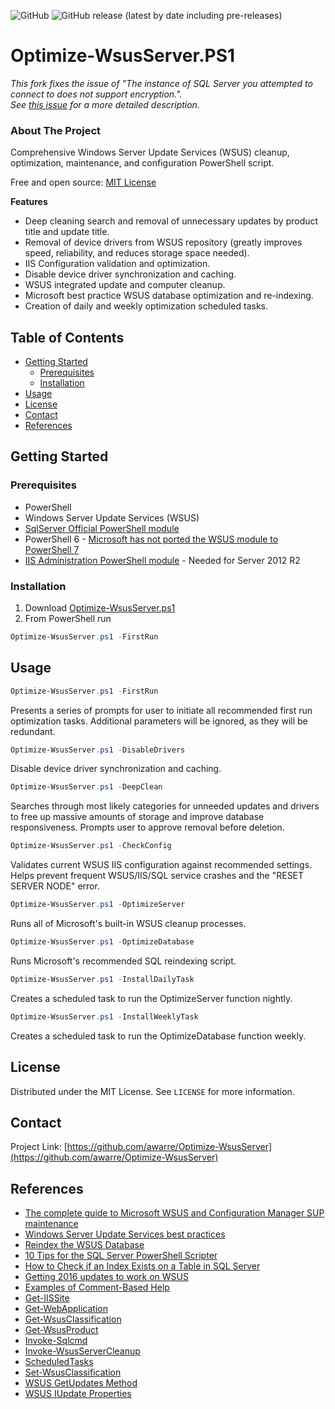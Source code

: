 ![GitHub](https://img.shields.io/github/license/awarre/Optimize-WsusServer?style=flat-square) ![GitHub release (latest by date including pre-releases)](https://img.shields.io/github/v/release/awarre/Optimize-WsusServer?include_prereleases&style=flat-square)
# Optimize-WsusServer.PS1

_This fork fixes the issue of "The instance of SQL Server you attempted to connect to does not support encryption.".\
See [this issue](https://github.com/awarre/Optimize-WsusServer/issues/25) for a more detailed description._

<!-- ABOUT THE PROJECT -->
### About The Project
Comprehensive Windows Server Update Services (WSUS) cleanup, optimization, maintenance, and configuration PowerShell script.

Free and open source: [MIT License](https://github.com/awarre/Optimize-WsusServer/blob/master/LICENSE)

**Features**
* Deep cleaning search and removal of unnecessary updates by product title and update title.
* Removal of device drivers from WSUS repository (greatly improves speed, reliability, and reduces storage space needed).
* IIS Configuration validation and optimization.
* Disable device driver synchronization and caching.
* WSUS integrated update and computer cleanup.
* Microsoft best practice WSUS database optimization and re-indexing.
* Creation of daily and weekly optimization scheduled tasks.

<!-- TABLE OF CONTENTS -->
## Table of Contents
* [Getting Started](#getting-started)
  * [Prerequisites](#prerequisites)
  * [Installation](#installation)
* [Usage](#usage)
* [License](#license)
* [Contact](#contact)
* [References](#references)

<!-- GETTING STARTED -->
## Getting Started

### Prerequisites
* PowerShell
* Windows Server Update Services (WSUS)
* [SqlServer Official PowerShell module](https://docs.microsoft.com/en-us/sql/powershell/download-sql-server-ps-module?view=sql-server-ver15)
* PowerShell 6 - [Microsoft has not ported the WSUS module to PowerShell 7](https://github.com/PowerShell/PowerShellModuleCoverage/issues/11)
* [IIS Administration PowerShell module](https://blogs.iis.net/iisteam/introducing-iisadministration-in-the-powershell-gallery) - Needed for Server 2012 R2

### Installation
1. Download [Optimize-WsusServer.ps1](https://github.com/awarre/Optimize-WsusServer/blob/master/Optimize-WsusServer.ps1)
2. From PowerShell run
```powershell
Optimize-WsusServer.ps1 -FirstRun
```
<!-- USAGE EXAMPLES -->
## Usage

```powershell
Optimize-WsusServer.ps1 -FirstRun
```
Presents a series of prompts for user to initiate all recommended first run optimization tasks. Additional parameters will be ignored, as they will be redundant.

```powershell
Optimize-WsusServer.ps1 -DisableDrivers
```
Disable device driver synchronization and caching.

```powershell
Optimize-WsusServer.ps1 -DeepClean
```
Searches through most likely categories for unneeded updates and drivers to free up massive amounts of storage and improve database responsiveness. Prompts user to approve removal before deletion.

```powershell
Optimize-WsusServer.ps1 -CheckConfig
```
Validates current WSUS IIS configuration against recommended settings. Helps prevent frequent WSUS/IIS/SQL service crashes and the "RESET SERVER NODE" error.

```powershell
Optimize-WsusServer.ps1 -OptimizeServer
```
Runs all of Microsoft's built-in WSUS cleanup processes.

```powershell
Optimize-WsusServer.ps1 -OptimizeDatabase
```
Runs Microsoft's recommended SQL reindexing script.

```powershell
Optimize-WsusServer.ps1 -InstallDailyTask
```
Creates a scheduled task to run the OptimizeServer function nightly.

```powershell
Optimize-WsusServer.ps1 -InstallWeeklyTask
```
Creates a scheduled task to run the OptimizeDatabase function weekly.

<!-- LICENSE -->
## License
Distributed under the MIT License. See `LICENSE` for more information.

<!-- CONTACT -->
## Contact

Project Link: [https://github.com/awarre/Optimize-WsusServer](https://github.com/awarre/Optimize-WsusServer)

<!-- REFERENCES -->
## References
* [The complete guide to Microsoft WSUS and Configuration Manager SUP maintenance](https://support.microsoft.com/en-us/help/4490644/complete-guide-to-microsoft-wsus-and-configuration-manager-sup-maint)
* [Windows Server Update Services best practices](https://docs.microsoft.com/en-us/troubleshoot/mem/configmgr/windows-server-update-services-best-practices)
* [Reindex the WSUS Database](https://docs.microsoft.com/en-us/previous-versions/windows/it-pro/windows-server-2008-R2-and-2008/dd939795(v=ws.10))
* [10 Tips for the SQL Server PowerShell Scripter](https://devblogs.microsoft.com/scripting/10-tips-for-the-sql-server-powershell-scripter/)
* [How to Check if an Index Exists on a Table in SQL Server](https://littlekendra.com/2016/01/28/how-to-check-if-an-index-exists-on-a-table-in-sql-server/)
* [Getting 2016 updates to work on WSUS](https://www.reddit.com/r/sysadmin/comments/996xul/getting_2016_updates_to_work_on_wsus/)
* [Examples of Comment-Based Help](https://docs.microsoft.com/en-us/powershell/scripting/developer/help/examples-of-comment-based-help?view=powershell-7)
* [Get-IISSite](https://docs.microsoft.com/en-us/powershell/module/iisadministration/get-iissite?view=win10-ps)
* [Get-WebApplication](https://docs.microsoft.com/en-us/powershell/module/webadminstration/get-webapplication?view=winserver2012-ps)
* [Get-WsusClassification](https://docs.microsoft.com/en-us/powershell/module/wsus/get-wsusclassification?view=win10-ps)
* [Get-WsusProduct](https://docs.microsoft.com/en-us/powershell/module/wsus/get-wsusproduct?view=win10-ps)
* [Invoke-Sqlcmd](https://docs.microsoft.com/en-us/powershell/module/sqlserver/invoke-sqlcmd?view=sqlserver-ps)
* [Invoke-WsusServerCleanup](https://docs.microsoft.com/en-us/powershell/module/wsus/Invoke-WsusServerCleanup?view=win10-ps)
* [ScheduledTasks](https://docs.microsoft.com/en-us/powershell/module/scheduledtasks/?view=win10-ps)
* [Set-WsusClassification](https://docs.microsoft.com/en-us/powershell/module/updateservices/set-wsusclassification?view=win10-ps)
* [WSUS GetUpdates Method](https://docs.microsoft.com/en-us/previous-versions/windows/desktop/aa350127(v=vs.85))
* [WSUS IUpdate Properties](https://docs.microsoft.com/en-us/previous-versions/windows/desktop/ms752741(v=vs.85))
